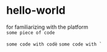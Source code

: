 # hello-world
for familiarizing with the platform  
`some piece of code`

`some code with codè`
``some code with ` ``
